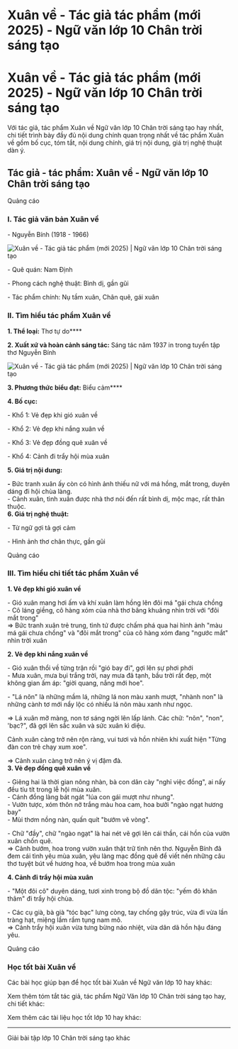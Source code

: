# Xuân về - Tác giả tác phẩm (mới 2025) - Ngữ văn lớp 10 Chân trời sáng tạo

# Xuân về - Tác giả tác phẩm (mới 2025) - Ngữ văn lớp 10 Chân trời sáng tạo

Với tác giả, tác phẩm Xuân về Ngữ văn lớp 10 Chân trời sáng tạo hay nhất, chi tiết trình bày đầy đủ nội dung chính quan trọng nhất về tác phẩm Xuân về gồm bố cục, tóm tắt, nội dung chính, giá trị nội dung, giá trị nghệ thuật dàn ý.

## Tác giả - tác phẩm: Xuân về - Ngữ văn lớp 10 Chân trời sáng tạo

Quảng cáo

### **I. Tác giả văn bản Xuân về**

\- Nguyễn Bính (1918 - 1966) 

![Xuân về - Tác giả tác phẩm \(mới 2025\) | Ngữ văn lớp 10 Chân trời sáng tạo](https://vietjack.com/soan-van-lop-10-ct/images/tac-gia-tac-pham-xuan-ve.PNG)

\- Quê quán: Nam Định

\- Phong cách nghệ thuật: Bình dị, gần gũi 

\- Tác phẩm chính: Nụ tầm xuân, Chân quê, gái xuân 

### **II. Tìm hiểu tác phẩm Xuân về**

**1\. Thể loại:** Thơ tự do****

**2\. Xuất xứ và hoàn cảnh sáng tác:** Sáng tác năm 1937 in trong tuyển tập thơ Nguyễn Bính

![Xuân về - Tác giả tác phẩm \(mới 2025\) | Ngữ văn lớp 10 Chân trời sáng tạo](https://vietjack.com/soan-van-lop-10-ct/images/tac-gia-tac-pham-xuan-ve-1.PNG)

**3\. Phương thức biểu đạt:** Biểu cảm****

**4\. Bố cục:**

\- Khổ 1: Vẻ đẹp khi gió xuân về

\- Khổ 2: Vẻ đẹp khi nắng xuân về

\- Khổ 3: Vẻ đẹp đồng quê xuân về

\- Khổ 4: Cảnh đi trẩy hội mùa xuân

**5\. Giá trị nội dung:**

**-** Bức tranh xuân ấy còn có hình ảnh thiếu nữ với má hồng, mắt trong, duyên dáng đi hội chùa làng.  
\- Cảnh xuân, tình xuân được nhà thơ nói đến rất bình dị, mộc mạc, rất thân thuộc.   
**6\. Giá trị nghệ thuật:**

\- Từ ngữ gợi tả gợi cảm

\- Hình ảnh thơ chân thực, gần gũi

Quảng cáo

### **III. Tìm hiểu chi tiết tác phẩm Xuân về**

**1\. Vẻ đẹp khi gió xuân về**

\- Gió xuân mang hơi ấm và khí xuân làm hồng lên đôi má "gái chưa chồng  
\- Cô láng giềng, cô hàng xóm của nhà thơ bâng khuâng nhìn trời với “đôi mắt trong"   
=> Bức tranh xuân trẻ trung, tình tứ được chấm phá qua hai hình ảnh "màu má gái chưa chồng" và "đôi mắt trong" của cô hàng xóm đang "ngước mắt" nhìn trời xuân

**2\. Vẻ đẹp khi nắng xuân về**

\- Gió xuân thổi về từng trận rồi "gió bay đi", gợi lên sự phơi phới  
\- Mưa xuân, mưa bụi trắng trời, nay mưa đã tạnh, bầu trời rất đẹp, một không gian ấm áp: "giời quang, nắng mới hoe".

\- "Lá nõn" là những mầm lá, những lá non màu xanh mượt, "nhành non" là những cành tơ mới nẩy lộc có nhiều lá nõn màu xanh như ngọc.

=> Lá xuân mỡ màng, non tơ sáng ngời lên lấp lánh. Các chữ: "nõn", "non", 'bạc?", đã gợi lên sắc xuân và sức xuân kì diệu.

Cảnh xuân càng trở nên rộn ràng, vui tươi và hồn nhiên khi xuất hiện "Từng đàn con trẻ chạy xum xoe".

=> Cảnh xuân càng trở nên ý vị đậm đà.   
**3\. Vẻ đẹp đồng quê xuân về**

\- Giêng hai là thời gian nông nhàn, bà con dân cày "nghỉ việc đồng", ai nấy đều tíu tít trong lễ hội mùa xuân.  
\- Cánh đồng làng bát ngát "lúa con gái mượt như nhung".   
\- Vườn tược, xóm thôn nở trắng màu hoa cam, hoa bưởi "ngào ngạt hương bay"   
\- Mùi thơm nồng nàn, quấn quít "bướm vẽ vòng". 

\- Chữ "đầy", chữ "ngào ngạt" là hai nét vẽ gợi lên cái thần, cái hồn của vườn xuân chốn quê.  
=> Cảnh bướm, hoa trong vườn xuân thật trữ tình nên thơ. Nguyễn Bính đã đem cái tình yêu mùa xuân, yêu làng mạc đồng quê để viết nên những câu thơ tuyệt bút về hương hoa, về bướm hoa trong mùa xuân

**4\. Cảnh đi trẩy hội mùa xuân**

\- "Một đôi cô" duyên dáng, tươi xinh trong bộ đồ dân tộc: "yếm đỏ khăn thâm" đi trẩy hội chùa.

\- Các cụ già, bà già "tóc bạc" lưng còng, tay chống gậy trúc, vừa đi vừa lần tràng hạt, miệng lầm rầm tụng nam mô.  
=> Cảnh trẩy hội xuân vừa tưng bừng náo nhiệt, vừa dân dã hồn hậu đáng yêu.

Quảng cáo

### **Học tốt bài Xuân về**

Các bài học giúp bạn để học tốt bài Xuân về Ngữ văn lớp 10 hay khác:

Xem thêm tóm tắt tác giả, tác phẩm Ngữ Văn lớp 10 Chân trời sáng tạo hay, chi tiết khác:

Xem thêm các tài liệu học tốt lớp 10 hay khác:

* * *

Giải bài tập lớp 10 Chân trời sáng tạo khác
